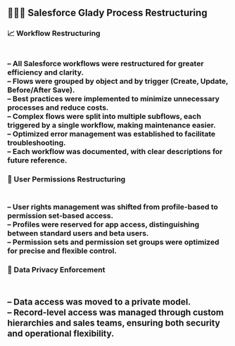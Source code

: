 <section>
  <h2>👨🏼‍💻 Salesforce Glady Process Restructuring</h2>

  <p>
    <strong><h3>📈 Workflow Restructuring</strong><h3><br>
    – All Salesforce workflows were restructured for greater efficiency and clarity.<br>
    – Flows were grouped by object and by trigger (Create, Update, Before/After Save).<br>
    – Best practices were implemented to minimize unnecessary processes and reduce costs.<br>
    – Complex flows were split into multiple subflows, each triggered by a single workflow, making maintenance easier.<br>
    – Optimized error management was established to facilitate troubleshooting.<br>
    – Each workflow was documented, with clear descriptions for future reference.<br>
  </p>

  <p>
    <strong><h3>👥 User Permissions Restructuring</strong><h3><br>
    – User rights management was shifted from profile-based to permission set-based access.<br>
    – Profiles were reserved for app access, distinguishing between standard users and beta users.<br>
    – Permission sets and permission set groups were optimized for precise and flexible control.<br>
  </p>

  <p>
    <strong><h3>🔐 Data Privacy Enforcement<h3></strong><br>
    – Data access was moved to a private model.<br>
    – Record-level access was managed through custom hierarchies and sales teams, ensuring both security and operational flexibility.<br>
  </p>
</section>
